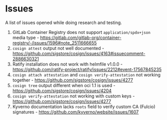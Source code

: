 # Issues

A list of issues opened while doing research and testing.


1. GitLab Container Registry does not support `application/spdx+json` media type - https://gitlab.com/gitlab-org/container-registry/-/issues/1596#note_2511666655
2. `cosign attest` output not well documented - https://github.com/sigstore/cosign/issues/4163#issuecomment-2886630321
3. Ratify installation does not work with helmfile v1.0.0 - https://github.com/ratify-project/ratify/issues/2212#event-17567845235
4. `cosign attach attestation` and `cosign verify-attestation` not working together - https://github.com/sigstore/cosign/issues/4277
5. `cosign tree` output different when oci 1.1 is used - https://github.com/sigstore/cosign/issues/4204
6. `cosign verify-attestation` not working with custom keys - https://github.com/sigstore/cosign/issues/4277
7. Kyverno documentation lacks `roots` field to verify custom CA (Fulcio) signatures - https://github.com/kyverno/website/issues/1607